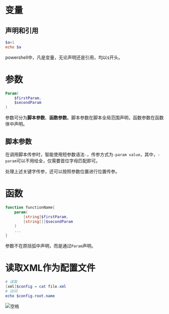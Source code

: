 # 变量
## 声明和引用
``` powershell
$a=1
echo $a
```
powershell中，凡是变量，无论声明还是引用，均以`$`开头。

# 参数
```PowerShell
Param(
	$firstParam,
	$secondParam
)
```
参数可分为**脚本参数**、**函数参数**。脚本参数在脚本全局范围声明，函数参数在函数体中声明。

## 脚本参数
在调用脚本传参时，智能使用短参数语法`-`，传参方式为`-param value`，其中，`-param`可以不用给全，仅需要首位字母匹配即可。

处理上述关键字传参，还可以按照参数位置进行位置传参。

# 函数
```PowerShell
function functionName{
	param(
		[string]$firstParam,
		[string[]]$secondParam
	)
	...
}
```
参数不在原括弧中声明，而是通过`Param`声明。

# 读取XML作为配置文件
```PowerShell
# 读取
[xml]$config = cat file.xml
# 访问
echo $config.root.name
```
![空格](XML.md#空格)
